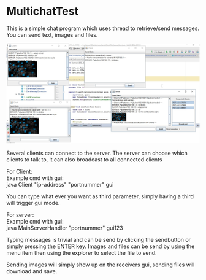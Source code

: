# MultichatTest
This is a simple chat program which uses thread to retrieve/send messages. You can send text, images and files.

![alt tag](https://github.com/MartinBergstrom/MultichatTest/blob/master/ChatMaster3000.jpg)

Several clients can connect to the server. The server can choose which clients to talk to,
it can also broadcast to all connected clients

For Client:  
Example cmd with gui:  
java Client "ip-address" "portnummer" gui  
  
You can type what ever you want as third parameter, simply having a third will trigger gui mode.
  
For server:  
Example cmd with gui:  
java MainServerHandler "portnummer" gui123  


Typing messages is trivial and can be send by clicking the sendbutton or simply pressing the ENTER key.
Images and files can be send by using the menu item then using the explorer to select the file to send.

Sending images will simply show up on the receivers gui, sending files will download and save.
